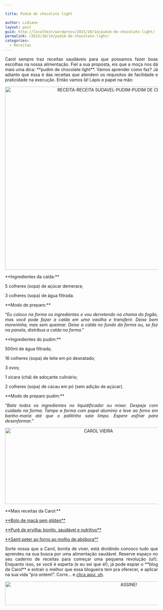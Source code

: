 ```yaml
---

title: Pudim de chocolate light

author: Lidiane
layout: post
guid: http://localhost/wordpress/2015/10/14/pudim-de-chocolate-light/
permalink: /2015/10/14/pudim-de-chocolate-light/
categories:
  - Receitas
---
```

<p align="justify">
  Carol sempre traz receitas saudáveis para que possamos fazer boas escolhas na nossa alimentação. Fiel a sua proposta, eis que a moça nos dá mais uma dica: **pudim de chocolate light**. Vamos aprender como faz? Já adianto que essa é das receitas que atendem os requisitos de facilidade e praticidade na execução. Então vamos lá! Lápis e papel na mão:
</p>

<p align="CENTER">
  <a href="http://www.trololodemulher.com.br/blog/wp-content/uploads/2015/10/RECEITA-RECEITA-SUDAVEL-PUDIM-PUDIM-DE-CHOCOLATE-LIGHT2.jpg"><img class="alignnone size-full wp-image-11562" src="http://www.trololodemulher.com.br/blog/wp-content/uploads/2015/10/RECEITA-RECEITA-SUDAVEL-PUDIM-PUDIM-DE-CHOCOLATE-LIGHT2.jpg" alt="RECEITA-RECEITA SUDAVEL-PUDIM-PUDIM DE CHOCOLATE-LIGHT[2]" width="800" height="602" /></a>
</p>

<p align="justify">
  **Ingredientes da calda:**
</p>

<p align="justify">
  5 colheres (sopa) de açúcar demerara;
</p>

<p align="justify">
  3 colheres (sopa) de água filtrada.
</p>

<p align="justify">
  **Modo de preparo:**
</p>

<p align="justify">
  “<em>Eu coloco na forma os ingredientes e vou derretendo na chama do fogão, mas você pode fazer a calda em uma vasilha e transferir. Deixe bem moreninha, mas sem queimar. Deixe a calda no fundo da forma ou, se fez na panela, distribua a calda na forma</em>.”
</p>

<p align="justify">
  **Ingredientes do pudim:**
</p>

<p align="justify">
  500ml de água filtrada;
</p>

<p align="justify">
  16 colheres (sopa) de leite em pó desnatado;
</p>

<p align="justify">
  3 ovos;
</p>

<p align="justify">
  1 xícara (chá) de adoçante culinário;
</p>

<p align="justify">
  2 colheres (sopa) de cacau em pó (sem adição de açúcar).
</p>

<p align="justify">
  **Modo de preparo pudim:**
</p>

<p align="justify">
  “<em>Bata todos os ingredientes no liquidificador ou mixer. Despeje com cuidado na forma. Tampe a forma com papel alumínio e leve ao forno em banho-maria até que o palitinho saia limpo. Espere esfriar para desenformar</em>.”
</p>

<p align="center">
  <a href="http://www.trololodemulher.com.br/blog/wp-content/uploads/2014/07/CAROL-VIEIRA.png"><img class="alignnone size-full wp-image-10204" src="http://www.trololodemulher.com.br/blog/wp-content/uploads/2014/07/CAROL-VIEIRA.png" alt="CAROL VIEIRA" width="600" height="251" /></a>
</p>

<p align="justify">
  **Mais receitas da Carol:**
</p>

<p align="justify">
  <a href="http://www.trololodemulher.com.br/2015/09/30/bolo-de-maca-sem-gluten/" target="_blank">**Bolo de maçã sem glúten**</a>
</p>

<p align="justify">
  <a href="http://www.trololodemulher.com.br/2015/09/16/pure-de-ervilha/" target="_blank">**Purê de ervilha: bonito, saudável e nutritivo**</a>
</p>

<p align="justify">
  <a href="http://www.trololodemulher.com.br/2015/09/02/saint-peter/" target="_blank">**Saint peter ao forno ao molho de abóbora**</a>
</p>

<p align="justify">
  Sorte nossa que a Carol, bonita de viver, está dividindo conosco tudo que aprendeu na sua busca por uma alimentação saudável. Reserve espaço no seu caderno de receitas para começar uma pequena revolução (ui!). Enquanto isso, se você é esperta (e eu sei que é!), já pode espiar o **blog da Carol** e extrair o melhor que essa blogueira tem pra oferecer, e aplicar na sua vida “pra ontem!”. Corre… e <a href="http://mundocarolvieira.blogspot.com.br/" target="_blank">clica aqui, oh</a>.
</p>

<p align="center">
  <a href="http://feedburner.google.com/fb/a/mailverify?uri=blogBichaFemea&loc=en_US" target="_blank"><img class="alignnone size-full wp-image-10439" src="http://www.trololodemulher.com.br/blog/wp-content/uploads/2014/09/ASSINE.png" alt="ASSINE!" width="800" height="78" /></a>
</p>

<p align="justify">